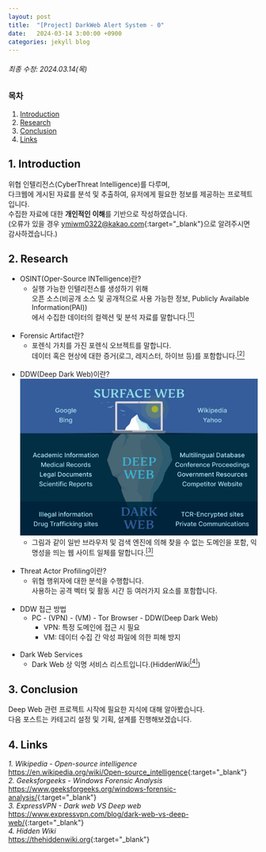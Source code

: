 ```yaml
---
layout: post
title:  "[Project] DarkWeb Alert System - 0"
date:   2024-03-14 3:00:00 +0900
categories: jekyll blog
---
```


###### 최종 수정: 2024.03.14(목)

### 목차
1. [Introduction](#1-introduction)
2. [Research](#2-research)
3. [Conclusion](#3-conclusion)
4. [Links](#4-links)


## 1. Introduction
위협 인텔리전스(CyberThreat Intelligence)를 다루며,  
다크웹에 게시된 자료를 분석 및 추출하여, 유저에게 필요한 정보를 제공하는 프로젝트입니다.  
수집한 자료에 대한 **개인적인 이해**를 기반으로 작성하였습니다.  
(오류가 있을 경우 <ymiwm0322@kakao.com>{:target="_blank"}으로 알려주시면 감사하겠습니다.)

## 2. Research
- OSINT(Oper-Source INTelligence)란?
    - 실행 가능한 인텔리전스를 생성하기 위해  
    오픈 소스(비공개 소스 및 공개적으로 사용 가능한 정보, Publicly Available Information(PAI))  
    에서 수집한 데이터의 컬렉션 및 분석 자료를 말합니다.<a href="https://en.wikipedia.org/wiki/Open-source_intelligence" target="_blank"><sup>[1]</sup></a>
</br></br>
- Forensic Artifact란?
    - 포렌식 가치를 가진 포렌식 오브젝트를 말합니다.  
    데이터 혹은 현상에 대한 증거(로그, 레지스터, 하이브 등)를 포함합니다.<a href="https://www.geeksforgeeks.org/windows-forensic-analysis/" target="_blank"><sup>[2]</sup></a>
</br></br>
- DDW(Deep Dark Web)이란?
    ![Web Iceberg](/assets/images/2024/03/14/deep-web-iceberg.jpg)
    - 그림과 같이 일반 브라우저 및 검색 엔진에 의해 찾을 수 없는 도메인을 포함, 익명성을 띄는 웹 사이트 일체를 말합니다.<a href="https://www.expressvpn.com/blog/dark-web-vs-deep-web/" target="_blank"><sup>[3]</sup></a>
</br></br>
- Threat Actor Profiling이란?
    - 위협 행위자에 대한 분석을 수행합니다.  
    사용하는 공격 벡터 및 활동 시간 등 여러가지 요소를 포함합니다.
</br></br>
- DDW 접근 방법
    - PC - (VPN) - (VM) - Tor Browser - DDW(Deep Dark Web)  
        - VPN: 특정 도메인에 접근 시 필요
        - VM: 데이터 수집 간 악성 파일에 의한 피해 방지
</br></br>
- Dark Web Services
    - Dark Web 상 익명 서비스 리스트입니다.(HiddenWiki<a href="https://thehiddenwiki.org/" target="_blank"><sup>[4]</sup></a>)


## 3. Conclusion
Deep Web 관련 프로젝트 시작에 필요한 지식에 대해 알아봤습니다.  
다음 포스트는 카테고리 설정 및 기획, 설계를 진행해보겠습니다.


## 4. Links
*1. Wikipedia - Open-source intelligence*  
<https://en.wikipedia.org/wiki/Open-source_intelligence>{:target="_blank"}  
*2. Geeksforgeeks - Windows Forensic Analysis*  
<https://www.geeksforgeeks.org/windows-forensic-analysis/>{:target="_blank"}  
*3. ExpressVPN - Dark web VS Deep web*  
<https://www.expressvpn.com/blog/dark-web-vs-deep-web/>{:target="_blank"}  
*4. Hidden Wiki*  
<https://thehiddenwiki.org>{:target="_blank"}